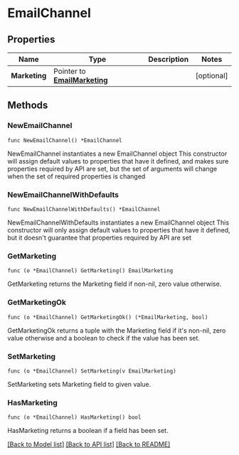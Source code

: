 # EmailChannel

## Properties

Name | Type | Description | Notes
------------ | ------------- | ------------- | -------------
**Marketing** | Pointer to [**EmailMarketing**](EmailMarketing.md) |  | [optional] 

## Methods

### NewEmailChannel

`func NewEmailChannel() *EmailChannel`

NewEmailChannel instantiates a new EmailChannel object
This constructor will assign default values to properties that have it defined,
and makes sure properties required by API are set, but the set of arguments
will change when the set of required properties is changed

### NewEmailChannelWithDefaults

`func NewEmailChannelWithDefaults() *EmailChannel`

NewEmailChannelWithDefaults instantiates a new EmailChannel object
This constructor will only assign default values to properties that have it defined,
but it doesn't guarantee that properties required by API are set

### GetMarketing

`func (o *EmailChannel) GetMarketing() EmailMarketing`

GetMarketing returns the Marketing field if non-nil, zero value otherwise.

### GetMarketingOk

`func (o *EmailChannel) GetMarketingOk() (*EmailMarketing, bool)`

GetMarketingOk returns a tuple with the Marketing field if it's non-nil, zero value otherwise
and a boolean to check if the value has been set.

### SetMarketing

`func (o *EmailChannel) SetMarketing(v EmailMarketing)`

SetMarketing sets Marketing field to given value.

### HasMarketing

`func (o *EmailChannel) HasMarketing() bool`

HasMarketing returns a boolean if a field has been set.


[[Back to Model list]](../README.md#documentation-for-models) [[Back to API list]](../README.md#documentation-for-api-endpoints) [[Back to README]](../README.md)


